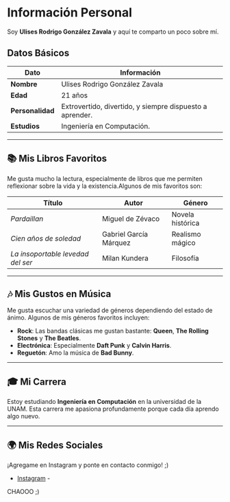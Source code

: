 # Información Personal

Soy **Ulises Rodrigo González Zavala** y aquí te comparto un poco sobre mí. 

## Datos Básicos

| Dato            | Información                                |
|-----------------|--------------------------------------------|
| **Nombre**      | Ulises Rodrigo González Zavala             |
| **Edad**        | 21 años                                    |
| **Personalidad**| Extrovertido, divertido, y siempre dispuesto a aprender. |
| **Estudios**    | Ingeniería en Computación. |

---

## 📚 Mis Libros Favoritos

Me gusta mucho la lectura, especialmente de libros que me permiten reflexionar sobre la vida y la existencia.Algunos de mis favoritos son:

| Título                             | Autor                          | Género               |
|------------------------------------|--------------------------------|----------------------|
| *Pardaillan*                       | Miguel de Zévaco               | Novela histórica     |
| *Cien años de soledad*             | Gabriel García Márquez         | Realismo mágico      |
| *La insoportable levedad del ser* | Milan Kundera                  | Filosofía             |

---

## 🎶 Mis Gustos en Música

Me gusta escuchar una variedad de géneros dependiendo del estado de ánimo. Algunos de mis géneros favoritos incluyen:

- **Rock**: Las bandas clásicas me gustan bastante: **Queen**, **The Rolling Stones** y **The Beatles**.
- **Electrónica**: Especialmente **Daft Punk** y **Calvin Harris**.
- **Reguetón**: Amo la música de **Bad Bunny**.

---

## 🎓 Mi Carrera

Estoy estudiando **Ingeniería en Computación** en la universidad de la UNAM. Esta carrera me apasiona profundamente porque cada día aprendo algo nuevo. 

---

## 🌍 Mis Redes Sociales

¡Agregame en Instagram y ponte en contacto conmigo! ;)

- [Instagram](https://www.instagram.com/_rodrigogo._?utm_source=qr&igsh=MTRoMThxbWluZDR4OQ==) -

CHAOOO ;)

